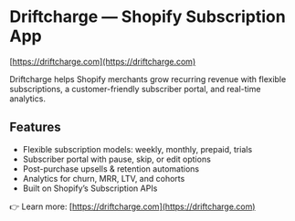 # Driftcharge — Shopify Subscription App

[https://driftcharge.com](https://driftcharge.com)

Driftcharge helps Shopify merchants grow recurring revenue with flexible subscriptions, a customer-friendly subscriber portal, and real-time analytics.

## Features
- Flexible subscription models: weekly, monthly, prepaid, trials  
- Subscriber portal with pause, skip, or edit options  
- Post-purchase upsells & retention automations  
- Analytics for churn, MRR, LTV, and cohorts  
- Built on Shopify’s Subscription APIs

👉 Learn more: [https://driftcharge.com](https://driftcharge.com)
